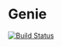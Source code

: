 # Genie

[![Build Status](https://github.com/leonardodibari/Genie.jl/actions/workflows/CI.yml/badge.svg?branch=main)](https://github.com/leonardodibari/Genie.jl/actions/workflows/CI.yml?query=branch%3Amain)
